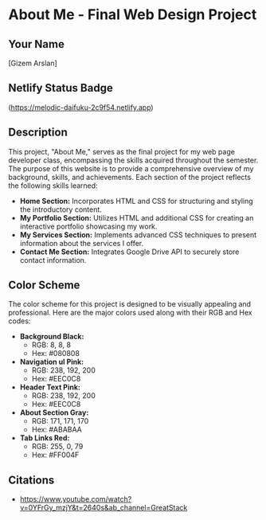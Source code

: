 # About Me - Final Web Design Project
## Your Name
[Gizem Arslan]
## Netlify Status Badge
(https://melodic-daifuku-2c9f54.netlify.app)
## Description
This project, "About Me," serves as the final project for my web page developer class, encompassing the skills acquired throughout the semester. The purpose of this website is to provide a comprehensive overview of my background, skills, and achievements. Each section of the project reflects the following skills learned:
- **Home Section:** Incorporates HTML and CSS for structuring and styling the introductory content.
- **My Portfolio Section:** Utilizes HTML and additional CSS for creating an interactive portfolio showcasing my work.
- **My Services Section:** Implements advanced CSS techniques to present information about the services I offer.
- **Contact Me Section:** Integrates Google Drive API to securely store contact information.
## Color Scheme
The color scheme for this project is designed to be visually appealing and professional. Here are the major colors used along with their RGB and Hex codes:
- **Background Black:**
  - RGB: 8, 8, 8
  - Hex: #080808
- **Navigation ul Pink:**
  - RGB: 238, 192, 200
  - Hex: #EEC0C8
- **Header Text Pink:**
  - RGB: 238, 192, 200
  - Hex: #EEC0C8
- **About Section Gray:**
  - RGB: 171, 171, 170
  - Hex: #ABABAA
- **Tab Links Red:**
  - RGB: 255, 0, 79
  - Hex: #FF004F

## Citations
- https://www.youtube.com/watch?v=0YFrGy_mzjY&t=2640s&ab_channel=GreatStack
